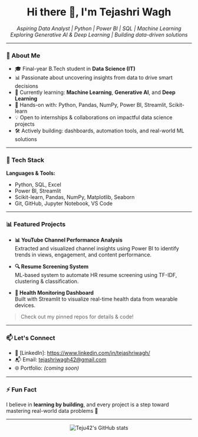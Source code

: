 <h1 align="center">Hi there 👋, I'm Tejashri Wagh</h1>

<p align="center">
  <em>Aspiring Data Analyst | Python | Power BI | SQL | Machine Learning</em><br>
  <em>Exploring Generative AI & Deep Learning | Building data-driven solutions</em>
</p>

---

### 🌟 About Me

- 🎓 Final-year B.Tech student in **Data Science (IT)**
- 📊 Passionate about uncovering insights from data to drive smart decisions
- 🧠 Currently learning: **Machine Learning**, **Generative AI**, and **Deep Learning**
- 🔧 Hands-on with: Python, Pandas, NumPy, Power BI, Streamlit, Scikit-learn
- 💡 Open to internships & collaborations on impactful data science projects
- 🛠 Actively building: dashboards, automation tools, and real-world ML solutions

---

### 🧰 Tech Stack

**Languages & Tools:**
- Python, SQL, Excel
- Power BI, Streamlit
- Scikit-learn, Pandas, NumPy, Matplotlib, Seaborn
- Git, GitHub, Jupyter Notebook, VS Code

---

### 📊 Featured Projects

- **📊 YouTube Channel Performance Analysis**  
  Extracted and visualized channel insights using Power BI to identify trends in views, engagement, and content performance.

- **🔍 Resume Screening System**  
  ML-based system to automate HR resume screening using TF-IDF, clustering & classification.

- **🧠 Health Monitoring Dashboard**  
  Built with Streamlit to visualize real-time health data from wearable devices.

> Check out my pinned repos for details & code!

---

### 📫 Let's Connect

- 🔗 [LinkedIn]: https://www.linkedin.com/in/tejashriwagh/
- 📬 Email: tejashriwagh42@gmail.com
- 🌐 Portfolio: *(coming soon)*

---

### ⚡ Fun Fact

I believe in **learning by building**, and every project is a step toward mastering real-world data problems 🚀

---

<p align="center">
  <img src="https://github-readme-stats.vercel.app/api?username=Teju42&show_icons=true&theme=radical" alt="Teju42's GitHub stats" />
</p>
